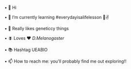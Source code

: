 
•  👋 Hi 

•  🌱 I’m currently learning #everydayisalifelesson 🤪✌️

•  👀 Really likes geneticcy things 

•  🪰 Loves ❤️ *D.Melanogaster*

• 📚 Hashtag UEABIO

•  📫 How to reach me: you'll probably find me out exploring!!
